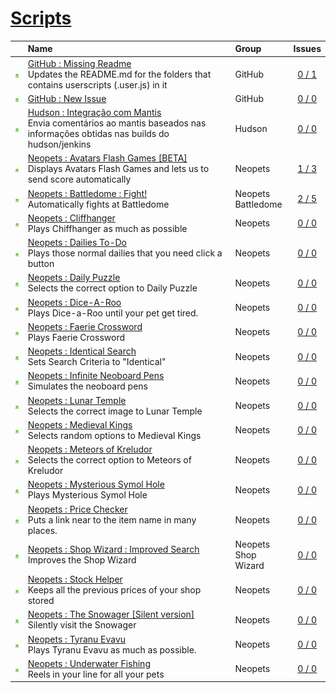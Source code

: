 # [Scripts](.)
||Name|Group|Issues
:---:|:---|:---|:---:
[![Install](../resources/image/download_icon.png)](../../../raw/master/scripts/GitHub_Missing_Readme/main.user.js "Install")|[GitHub : Missing Readme](GitHub_Missing_Readme)<br />Updates the README.md for the folders that contains userscripts (.user.js) in it|GitHub<br />|[0 / 1](../../../issues?labels=undefined&state=open "GitHub : Missing Readme")
[![Install](../resources/image/download_icon.png)](../../../raw/master/scripts/GitHub_New_Issue/github_new_issue.user.js "Install")|[GitHub : New Issue](GitHub_New_Issue)<br />|GitHub<br />|[0 / 0](../../../issues?labels=undefined&state=open "GitHub : New Issue")
[![Install](../resources/image/download_icon.png)](../../../raw/master/scripts/Hudson_Integracao_com_Mantis/178643.user.js "Install")|[Hudson : Integração com Mantis](Hudson_Integracao_com_Mantis)<br />Envia comentários ao mantis baseados nas informações obtidas nas builds do hudson/jenkins|Hudson<br />|[0 / 0](../../../issues?labels=undefined&state=open "Hudson : Integração com Mantis")
[![Install](../resources/image/download_icon.png)](../../../raw/master/scripts/Neopets_Avatars_Flash_Games_[BETA]/127882.user.js "Install")|[Neopets : Avatars Flash Games [BETA]](Neopets_Avatars_Flash_Games_[BETA])<br />Displays Avatars Flash Games and lets us to send score automatically|Neopets<br />|[1 / 3](../../../issues?labels=undefined&state=open "Neopets : Avatars Flash Games [BETA]")
[![Install](../resources/image/download_icon.png)](../../../raw/master/scripts/Neopets_Battledome_Fight!/161251.user.js "Install")|[Neopets : Battledome : Fight!](Neopets_Battledome_Fight!)<br />Automatically fights at Battledome|Neopets<br />Battledome<br />|[2 / 5](../../../issues?labels=undefined&state=open "Neopets : Battledome : Fight!")
[![Install](../resources/image/download_icon.png)](../../../raw/master/scripts/Neopets_Cliffhanger/28760.user.js "Install")|[Neopets : Cliffhanger](Neopets_Cliffhanger)<br />Plays Chiffhanger as much as possible|Neopets<br />|[0 / 0](../../../issues?labels=undefined&state=open "Neopets : Cliffhanger")
[![Install](../resources/image/download_icon.png)](../../../raw/master/scripts/Neopets_Dailies_To-Do/32041.user.js "Install")|[Neopets : Dailies To-Do](Neopets_Dailies_To-Do)<br />Plays those normal dailies that you need click a button|Neopets<br />|[0 / 0](../../../issues?labels=undefined&state=open "Neopets : Dailies To-Do")
[![Install](../resources/image/download_icon.png)](../../../raw/master/scripts/Neopets_Daily_Puzzle/28365.user.js "Install")|[Neopets : Daily Puzzle](Neopets_Daily_Puzzle)<br />Selects the correct option to Daily Puzzle|Neopets<br />|[0 / 0](../../../issues?labels=undefined&state=open "Neopets : Daily Puzzle")
[![Install](../resources/image/download_icon.png)](../../../raw/master/scripts/Neopets_Dice-A-Roo/28461.user.js "Install")|[Neopets : Dice-A-Roo](Neopets_Dice-A-Roo)<br />Plays Dice-a-Roo until your pet get tired.|Neopets<br />|[0 / 0](../../../issues?labels=undefined&state=open "Neopets : Dice-A-Roo")
[![Install](../resources/image/download_icon.png)](../../../raw/master/scripts/Neopets_Faerie_Crossword/76450.user.js "Install")|[Neopets : Faerie Crossword](Neopets_Faerie_Crossword)<br />Plays Faerie Crossword|Neopets<br />|[0 / 0](../../../issues?labels=undefined&state=open "Neopets : Faerie Crossword")
[![Install](../resources/image/download_icon.png)](../../../raw/master/scripts/Neopets_Identical_Search/89499.user.js "Install")|[Neopets : Identical Search](Neopets_Identical_Search)<br />Sets Search Criteria to "Identical"|Neopets<br />|[0 / 0](../../../issues?labels=undefined&state=open "Neopets : Identical Search")
[![Install](../resources/image/download_icon.png)](../../../raw/master/scripts/Neopets_Infinite_Neoboard_Pens/161705.user.js "Install")|[Neopets : Infinite Neoboard Pens](Neopets_Infinite_Neoboard_Pens)<br />Simulates the neoboard pens|Neopets<br />|[0 / 0](../../../issues?labels=undefined&state=open "Neopets : Infinite Neoboard Pens")
[![Install](../resources/image/download_icon.png)](../../../raw/master/scripts/Neopets_Lunar_Temple/28359.user.js "Install")|[Neopets : Lunar Temple](Neopets_Lunar_Temple)<br />Selects the correct image to Lunar Temple|Neopets<br />|[0 / 0](../../../issues?labels=undefined&state=open "Neopets : Lunar Temple")
[![Install](../resources/image/download_icon.png)](../../../raw/master/scripts/Neopets_Medieval_Kings/28356.user.js "Install")|[Neopets : Medieval Kings](Neopets_Medieval_Kings)<br />Selects random options to Medieval Kings|Neopets<br />|[0 / 0](../../../issues?labels=undefined&state=open "Neopets : Medieval Kings")
[![Install](../resources/image/download_icon.png)](../../../raw/master/scripts/Neopets_Meteors_of_Kreludor/28362.user.js "Install")|[Neopets : Meteors of Kreludor](Neopets_Meteors_of_Kreludor)<br />Selects the correct option to Meteors of Kreludor|Neopets<br />|[0 / 0](../../../issues?labels=undefined&state=open "Neopets : Meteors of Kreludor")
[![Install](../resources/image/download_icon.png)](../../../raw/master/scripts/Neopets_Mysterious_Symol_Hole/28363.user.js "Install")|[Neopets : Mysterious Symol Hole](Neopets_Mysterious_Symol_Hole)<br />Plays Mysterious Symol Hole|Neopets<br />|[0 / 0](../../../issues?labels=undefined&state=open "Neopets : Mysterious Symol Hole")
[![Install](../resources/image/download_icon.png)](../../../raw/master/scripts/Neopets_Price_Checker/112692.user.js "Install")|[Neopets : Price Checker](Neopets_Price_Checker)<br />Puts a link near to the item name in many places.|Neopets<br />|[0 / 0](../../../issues?labels=undefined&state=open "Neopets : Price Checker")
[![Install](../resources/image/download_icon.png)](../../../raw/master/scripts/Neopets_Shop_Wizard_Improved_Search/164819.user.js "Install")|[Neopets : Shop Wizard : Improved Search](Neopets_Shop_Wizard_Improved_Search)<br />Improves the Shop Wizard|Neopets<br />Shop Wizard<br />|[0 / 0](../../../issues?labels=undefined&state=open "Neopets : Shop Wizard : Improved Search")
[![Install](../resources/image/download_icon.png)](../../../raw/master/scripts/Neopets_Stock_Helper/60748.user.js "Install")|[Neopets : Stock Helper](Neopets_Stock_Helper)<br />Keeps all the previous prices of your shop stored|Neopets<br />|[0 / 0](../../../issues?labels=undefined&state=open "Neopets : Stock Helper")
[![Install](../resources/image/download_icon.png)](../../../raw/master/scripts/Neopets_The_Snowager_[Silent_version]/54076.user.js "Install")|[Neopets : The Snowager [Silent version]](Neopets_The_Snowager_[Silent_version])<br />Silently visit the Snowager|Neopets<br />|[0 / 0](../../../issues?labels=undefined&state=open "Neopets : The Snowager [Silent version]")
[![Install](../resources/image/download_icon.png)](../../../raw/master/scripts/Neopets_Tyranu_Evavu/28580.user.js "Install")|[Neopets : Tyranu Evavu](Neopets_Tyranu_Evavu)<br />Plays Tyranu Evavu as much as possible.|Neopets<br />|[0 / 0](../../../issues?labels=undefined&state=open "Neopets : Tyranu Evavu")
[![Install](../resources/image/download_icon.png)](../../../raw/master/scripts/Neopets_Underwater_Fishing/34126.user.js "Install")|[Neopets : Underwater Fishing](Neopets_Underwater_Fishing)<br />Reels in your line for all your pets|Neopets<br />|[0 / 0](../../../issues?labels=undefined&state=open "Neopets : Underwater Fishing")

